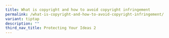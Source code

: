 ```yaml
---
title: What is copyright and how to avoid copyright infringement
permalink: /what-is-copyright-and-how-to-avoid-copyright-infringement/
variant: tiptap
description: ""
third_nav_title: Protecting Your Ideas 2
---
```

